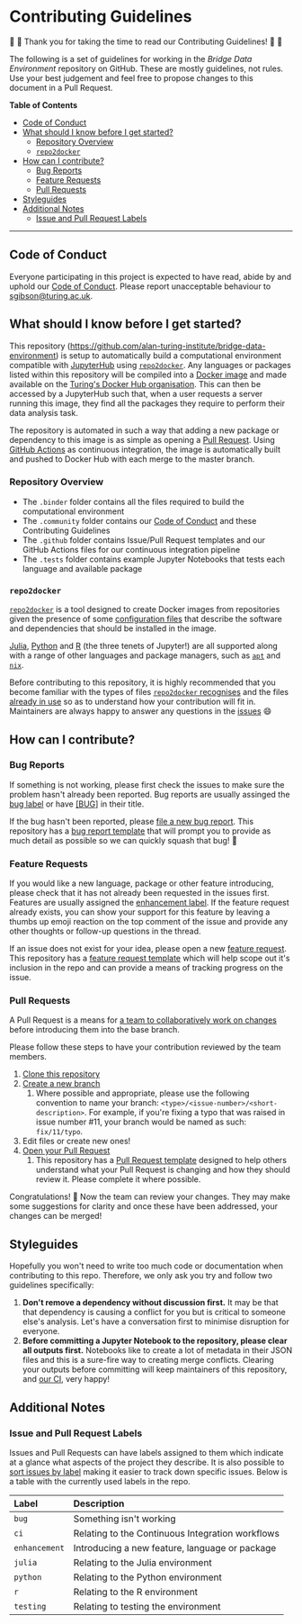 # Contributing Guidelines

:space_invader: :tada: Thank you for taking the time to read our Contributing Guidelines! :tada: :space_invader:

The following is a set of guidelines for working in the _Bridge Data Environment_ repository on GitHub.
These are mostly guidelines, not rules.
Use your best judgement and feel free to propose changes to this document in a Pull Request.

**Table of Contents**

- [Code of Conduct](#code-of-conduct)
- [What should I know before I get started?](#what-should-i-know-before-i-get-started)
  - [Repository Overview](#repository-overview)
  - [`repo2docker`](#repo2docker)
- [How can I contribute?](#how-can-i-contribute)
  - [Bug Reports](#bug-reports)
  - [Feature Requests](#feature-requests)
  - [Pull Requests](#pull-requests)
- [Styleguides](#styleguides)
- [Additional Notes](#additional-notes)
  - [Issue and Pull Request Labels](#issue-and-pull-request-labels)

---

## Code of Conduct

Everyone participating in this project is expected to have read, abide by and uphold our [Code of Conduct](CODE_OF_CONDUCT.md).
Please report unacceptable behaviour to [sgibson@turing.ac.uk](mailto:sgibson@turing.ac.uk).

## What should I know before I get started?

This repository (<https://github.com/alan-turing-institute/bridge-data-environment>) is setup to automatically build a computational environment compatible with [JupyterHub](https://jupyter.org/hub) using [`repo2docker`](https://repo2docker.readthedocs.io).
Any languages or packages listed within this repository will be compiled into a [Docker image](https://searchitoperations.techtarget.com/definition/Docker-image) and made available on the [Turing's Docker Hub organisation](https://hub.docker.com/repository/docker/turinginst/bridge-data-env).
This can then be accessed by a JupyterHub such that, when a user requests a server running this image, they find all the packages they require to perform their data analysis task.

The repository is automated in such a way that adding a new package or dependency to this image is as simple as opening a [Pull Request](#pull-requests).
Using [GitHub Actions](https://help.github.com/en/actions) as continuous integration, the image is automatically built and pushed to Docker Hub with each merge to the master branch.

### Repository Overview

- The `.binder` folder contains all the files required to build the computational environment
- The `.community` folder contains our [Code of Conduct](CODE_OF_CONDUCT.md) and these Contributing Guidelines
- The `.github` folder contains Issue/Pull Request templates and our GitHub Actions files for our continuous integration pipeline
- The `.tests` folder contains example Jupyter Notebooks that tests each language and available package

### `repo2docker`

[`repo2docker`](https://repo2docker.readthedocs.io) is a tool designed to create Docker images from repositories given the presence of some [configuration files](https://repo2docker.readthedocs.io/en/latest/config_files.html) that describe the software and dependencies that should be installed in the image.

[Julia](https://julialang.org/), [Python](https://www.python.org/) and [R](https://www.r-project.org/) (the three tenets of Jupyter!) are all supported along with a range of other languages and package managers, such as [`apt`](https://devconnected.com/apt-package-manager-on-linux-explained/) and [`nix`](https://nixos.org/nix/).

Before contributing to this repository, it is highly recommended that you become familiar with the types of files [`repo2docker` recognises](https://repo2docker.readthedocs.io/en/latest/config_files.html) and the files [already in use](/.binder) so as to understand how your contribution will fit in.
Maintainers are always happy to answer any questions in the [issues](https://github.com/alan-turing-institute/bridge-data-environment/issues/new/choose) :smile:

## How can I contribute?

### Bug Reports

If something is not working, please first check the issues to make sure the problem hasn't already been reported.
Bug reports are usually assinged the [bug label](https://github.com/alan-turing-institute/bridge-data-environment/labels/bug) or have [[BUG]](https://github.com/alan-turing-institute/bridge-data-environment/issues?q=is%3Aissue+is%3Aopen+%5BBUG%5D) in their title.

If the bug hasn't been reported, please [file a new bug report](https://github.com/alan-turing-institute/bridge-data-environment/issues/new?assignees=&labels=bug&template=bug_report.md&title=%5BBUG%5D).
This repository has a [bug report template](/.github/ISSUE_TEMPLATE/bug_report.md) that will prompt you to provide as much detail as possible so we can quickly squash that bug! :bug:

### Feature Requests

If you would like a new language, package or other feature introducing, please check that it has not already been requested in the issues first.
Features are usually assigned the [enhancement label](https://github.com/alan-turing-institute/bridge-data-environment/labels/enhancement).
If the feature request already exists, you can show your support for this feature by leaving a thumbs up emoji reaction on the top comment of the issue and provide any other thoughts or follow-up questions in the thread.

If an issue does not exist for your idea, please open a new [feature request](https://github.com/alan-turing-institute/bridge-data-environment/issues/new?assignees=&labels=enhancement&template=feature_request.md&title=).
This repository has a [feature request template](/.github/ISSUE_TEMPLATE/feature_request.md) which will help scope out it's inclusion in the repo and can provide a means of tracking progress on the issue.

### Pull Requests

A Pull Request is a means for [a team to collaboratively work on changes](https://help.github.com/en/github/collaborating-with-issues-and-pull-requests/about-pull-requests) before introducing them into the base branch.

Please follow these steps to have your contribution reviewed by the team members.

1. [Clone this repository](https://help.github.com/en/github/creating-cloning-and-archiving-repositories/cloning-a-repository)
2. [Create a new branch](https://help.github.com/en/desktop/contributing-to-projects/creating-a-branch-for-your-work)
   1. Where possible and appropriate, please use the following convention to name your branch: `<type>/<issue-number>/<short-description>`.
      For example, if you're fixing a typo that was raised in issue number #11, your branch would be named as such: `fix/11/typo`.
3. Edit files or create new ones!
4. [Open your Pull Request](https://help.github.com/en/github/collaborating-with-issues-and-pull-requests/creating-a-pull-request)
   1. This repository has a [Pull Request template](/.github/PULL_REQUEST_TEMPLATE.md) designed to help others understand what your Pull Request is changing and how they should review it.
      Please complete it where possible.

Congratulations! :tada:
Now the team can review your changes.
They may make some suggestions for clarity and once these have been addressed, your changes can be merged!

## Styleguides

Hopefully you won't need to write too much code or documentation when contributing to this repo.
Therefore, we only ask you try and follow two guidelines specifically:

1. **Don't remove a dependency without discussion first.**
   It may be that that dependency is causing a conflict for you but is critical to someone else's analysis.
   Let's have a conversation first to minimise disruption for everyone.
2. **Before committing a Jupyter Notebook to the repository, please clear all outputs first.**
   Notebooks like to create a lot of metadata in their JSON files and this is a sure-fire way to creating merge conflicts.
   Clearing your outputs before committing will keep maintainers of this repository, and [our CI](/.github/workflows/clean-notebook-metadata.yml), very happy!

## Additional Notes

### Issue and Pull Request Labels

Issues and Pull Requests can have labels assigned to them which indicate at a glance what aspects of the project they describe.
It is also possible to [sort issues by label](https://help.github.com/en/github/managing-your-work-on-github/filtering-issues-and-pull-requests-by-labels) making it easier to track down specific issues.
Below is a table with the currently used labels in the repo.

| Label | Description |
| :--- | :--- |
| `bug` | Something isn't working |
| `ci` | Relating to the Continuous Integration workflows |
| `enhancement` | Introducing a new feature, language or package |
| `julia` | Relating to the Julia environment |
| `python` | Relating to the Python environment |
| `r` | Relating to the R environment |
| `testing` | Relating to testing the environment |
